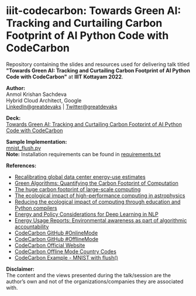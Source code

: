 # iiit-codecarbon: Towards Green AI: Tracking and Curtailing Carbon Footprint of AI Python Code with CodeCarbon

Repository containing the slides and resources used for delivering talk titled **"Towards Green AI: Tracking and Curtailing Carbon Footprint of AI Python Code with CodeCarbon"** at **IIIT Kottayam 2022**.

**Author:**</br>
Anmol Krishan Sachdeva</br>
Hybrid Cloud Architect, Google</br>
[LinkedIn@greatdevaks](https://www.linkedin.com/in/greatdevaks) | [Twitter@greatdevaks](https://www.twitter.com/greatdevaks)

**Deck:**</br>
[Towards Green AI: Tracking and Curtailing Carbon Footprint of AI Python Code with CodeCarbon](./TrackingAndCurtailingCarbonFootprintOfAIPythonCodeWithCodeCarbon_AnmolKrishanSachdeva_IIITKottayam2022.pdf)

**Sample Implementation:**</br>
[mnist_flush.py](./mnist_flush.py)</br>
**Note:** Installation requirements can be found in [requirements.txt](./requirements.txt)


**References:**
- [Recalibrating global data center energy-use estimates](https://www.science.org/doi/10.1126/science.aba3758)
- [Green Algorithms: Quantifying the Carbon Footprint of Computation](https://onlinelibrary.wiley.com/doi/full/10.1002/advs.202100707)
- [The huge carbon footprint of large-scale computing](https://physicsworld.com/a/the-huge-carbon-footprint-of-large-scale-computing/)
- [The ecological impact of high-performance computing in astrophysics](https://www.nature.com/articles/s41550-020-1208-y.epdf)
- [Reducing the ecological impact of computing through education and Python compilers](https://www.nature.com/articles/s41550-021-01342-y.epdf)
- [Energy and Policy Considerations for Deep Learning in NLP](https://arxiv.org/abs/1906.02243)
- [Energy Usage Reports: Environmental awareness as part of algorithmic accountability](https://arxiv.org/abs/1911.08354)
- [CodeCarbon GitHub #OnlineMode](https://github.com/mlco2/codecarbon#online-mode)
- [CodeCarbon GitHub #OfflineMode](https://github.com/mlco2/codecarbon#offline-mode)
- [CodeCarbon Official Website](https://codecarbon.io)
- [CodeCarbon Offline Mode Country Codes](https://en.wikipedia.org/wiki/List_of_ISO_3166_country_codes)
- [CodeCarbon Example - MNIST with flush()](https://github.com/mlco2/codecarbon/blob/master/examples/mnist_callback.py)

**Disclaimer:**</br>
The content and the views presented during the talk/session are the author’s own and not of the organizations/companies they are associated with.
